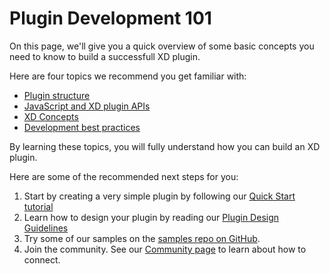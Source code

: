# Plugin Development 101

On this page, we'll give you a quick overview of some basic concepts you need to know to build a successfull XD plugin.

Here are four topics we recommend you get familiar with:

- [Plugin structure](/reference/structure/)
- [JavaScript and XD plugin APIs](/reference/javascript/)
- [XD Concepts](/reference/core/)
- [Development best practices](/devbestpractices/)

By learning these topics, you will fully understand how you can build an XD plugin.

Here are some of the recommended next steps for you:

1. Start by creating a very simple plugin by following our [Quick Start tutorial](/tutorials/quick-start/)
1. Learn how to design your plugin by reading our [Plugin Design Guidelines](/design/)
1. Try some of our samples on the [samples repo on GitHub](https://github.com/AdobeXD/Plugin-Samples).
1. Join the community. See our [Community page](/community/) to learn about how to connect.
